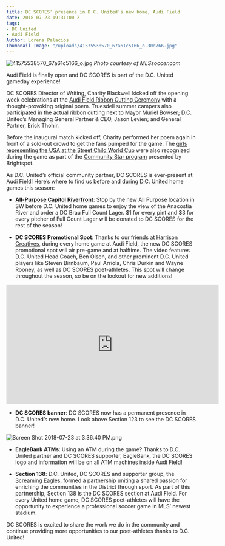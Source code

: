 ```yaml
---
title: DC SCORES’ presence in D.C. United’s new home, Audi Field
date: 2018-07-23 19:31:00 Z
tags:
- DC United
- Audi Field
Author: Lorena Palacios
Thumbnail Image: "/uploads/41575538570_67a61c5166_o-30d766.jpg"
---
```


![41575538570_67a61c5166_o.jpg](/uploads/41575538570_67a61c5166_o.jpg)
*Photo courtesy of MLSsoccer.com*

Audi Field is finally open and DC SCORES is part of the D.C. United gameday experience!

DC SCORES Director of Writing, Charity Blackwell kicked off the opening week celebrations at the [Audi Field Ribbon Cutting Ceremony](https://www.flickr.com/photos/dcscorespictures/sets/72157697351543111) with a thought-provoking original poem. Truesdell summer campers also participated in the actual ribbon cutting next to Mayor Muriel Bowser; D.C. United’s Managing General Partner & CEO, Jason Levien; and General Partner, Erick Thohir.

Before the inaugural match kicked off, Charity performed her poem again in front of a sold-out crowd to get the fans pumped for the game. The [girls representing the USA at the Street Child World Cup](http://www.americascores.org/about-us/street-child-world-cup) were also recognized during the game as part of the [Community Star program](https://www.dcunited.com/community/star) presented by Brightspot.

As D.C. United’s official community partner, DC SCORES is ever-present at Audi Field! Here’s where to find us before and during D.C. United home games this season:

* **[All-Purpose Capitol Riverfront](http://allpurposedc.com/locations/capitol-riverfront/)**: Stop by the new All Purpose location in SW before D.C. United home games to enjoy the view of the Anacostia River and order a DC Brau Full Count Lager. $1 for every pint and $3 for every pitcher of Full Count Lager will be donated to DC SCORES for the rest of the season!

* **DC SCORES Promotional Spot**: Thanks to our friends at [Harrison Creatives](http://www.harrisoncreatives.com/), during every home game at Audi Field, the new DC SCORES promotional spot will air pre-game and at halftime. The video features D.C. United Head Coach, Ben Olsen, and other prominent D.C. United players like Steven Birnbaum, Paul Arriola, Chris Durkin and Wayne Rooney, as well as DC SCORES poet-athletes. This spot will change throughout the season, so be on the lookout for new additions!

<iframe width="560" height="315" src="https://www.youtube.com/embed/StXuruSACOI" frameborder="0" allow="autoplay; encrypted-media" allowfullscreen></iframe>

* **DC SCORES banner**: DC SCORES now has a permanent presence in D.C. United’s new home. Look above Section 123 to see the DC SCORES banner!

![Screen Shot 2018-07-23 at 3.36.40 PM.png](/uploads/Screen%20Shot%202018-07-23%20at%203.36.40%20PM.png)

* **EagleBank ATMs**: Using an ATM during the game? Thanks to D.C. United partner and DC SCORES supporter, EagleBank, the DC SCORES logo and information will be on all ATM machines inside Audi Field!

* **Section 138**: D.C. United, DC SCORES and supporter group, the [Screaming Eagles](https://www.screaming-eagles.com/), formed a partnership uniting a shared passion for enriching the communities in the District through sport.  As part of this partnership, Section 138 is the DC SCORES section at Audi Field. For every United home game, DC SCORES poet-athletes will have the opportunity to experience a professional soccer game in MLS’ newest stadium.

DC SCORES is excited to share the work we do in the community and continue providing more opportunities to our poet-athletes thanks to D.C. United!